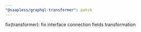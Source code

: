 ```yaml
---
"@saapless/graphql-transformer": patch
---
```


fix(transformer): fix interface connection fields transformation

